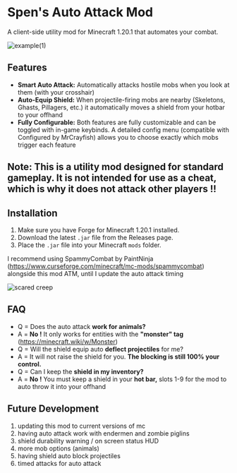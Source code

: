 # Spen's Auto Attack Mod

A client-side utility mod for Minecraft 1.20.1 that automates your combat.

![example(1)](https://github.com/user-attachments/assets/4a519fa6-e369-4b6e-9b67-df1bea70d327)


## Features
* **Smart Auto Attack:** Automatically attacks hostile mobs when you look at them (with your crosshair)
* **Auto-Equip Shield:** When projectile-firing mobs are nearby (Skeletons, Ghasts, Pillagers, etc.) it automatically moves a shield from your hotbar to your offhand
* **Fully Configurable:** Both features are fully customizable and can be toggled with in-game keybinds.
  A detailed config menu (compatible with Configured by MrCrayfish) allows you to choose exactly which mobs trigger each feature

## Note: This is a utility mod designed for standard gameplay. It is not intended for use as a cheat, which is why it does not attack other players !!

## Installation
1.  Make sure you have Forge for Minecraft 1.20.1 installed.
2.  Download the latest `.jar` file from the Releases page.
3.  Place the `.jar` file into your Minecraft `mods` folder.


I recommend using SpammyCombat by PaintNinja (https://www.curseforge.com/minecraft/mc-mods/spammycombat) alongside this mod ATM, until I update the auto attack timing

![scared creep](https://github.com/user-attachments/assets/94a6c83d-d15a-4617-bc1a-19003b592f4d)

## FAQ
* Q = Does the auto attack **work for animals?**
* A = **No !** It only works for entities with the **"monster" tag** (https://minecraft.wiki/w/Monster)
* Q = Will the shield equip auto **deflect projectiles** for me?
* A = It will not raise the shield for you. **The blocking is still 100% your control.**
* Q = Can I keep the **shield in my inventory?**
* A = **No !** You must keep a shield in your **hot bar,** slots 1-9 for the mod to auto throw it into your offhand

## Future Development

1. updating this mod to current versions of mc
2. having auto attack work with endermen and zombie piglins
3. shield durability warning / on screen status HUD
4. more mob options (animals)
5. having shield auto block projectiles 
6. timed attacks for auto attack
